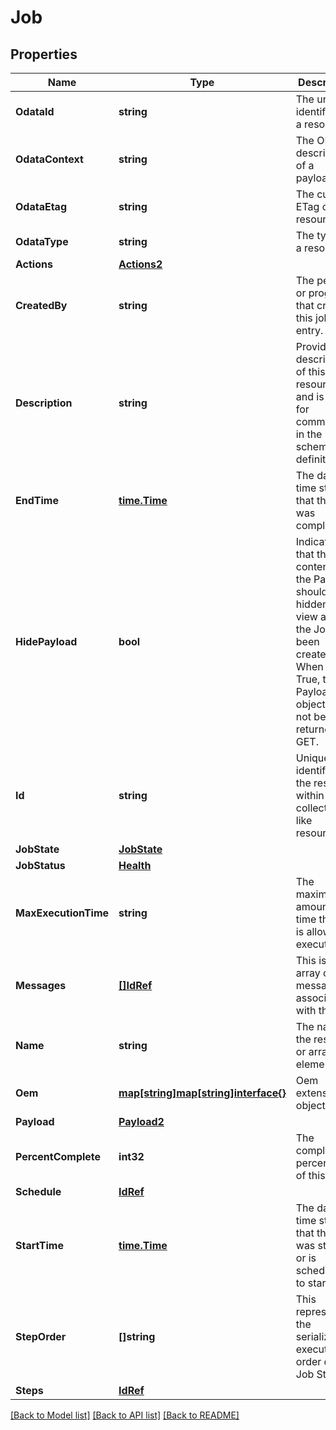 # Job

## Properties
Name | Type | Description | Notes
------------ | ------------- | ------------- | -------------
**OdataId** | **string** | The unique identifier for a resource. | 
**OdataContext** | **string** | The OData description of a payload. | [optional] 
**OdataEtag** | **string** | The current ETag of the resource. | [optional] 
**OdataType** | **string** | The type of a resource. | 
**Actions** | [**Actions2**](Actions_2.md) |  | [optional] 
**CreatedBy** | **string** | The person or program that created this job entry. | [optional] 
**Description** | **string** | Provides a description of this resource and is used for commonality  in the schema definitions. | [optional] 
**EndTime** | [**time.Time**](time.Time.md) | The date-time stamp that the job was completed. | [optional] 
**HidePayload** | **bool** | Indicates that the contents of the Payload should be hidden from view after the Job has been created.  When set to True, the Payload object will not be returned on GET. | [optional] 
**Id** | **string** | Uniquely identifies the resource within the collection of like resources. | 
**JobState** | [**JobState**](JobState.md) |  | [optional] 
**JobStatus** | [**Health**](Health.md) |  | [optional] 
**MaxExecutionTime** | **string** | The maximum amount of time the job is allowed to execute. | [optional] 
**Messages** | [**[]IdRef**](idRef.md) | This is an array of messages associated with the job. | [optional] 
**Name** | **string** | The name of the resource or array element. | 
**Oem** | [**map[string]map[string]interface{}**](map[string]interface{}.md) | Oem extension object. | [optional] 
**Payload** | [**Payload2**](Payload_2.md) |  | [optional] 
**PercentComplete** | **int32** | The completion percentage of this job. | [optional] 
**Schedule** | [**IdRef**](idRef.md) |  | [optional] 
**StartTime** | [**time.Time**](time.Time.md) | The date-time stamp that the job was started or is scheduled to start. | [optional] 
**StepOrder** | **[]string** | This represents the serialized execution order of the Job Steps. | [optional] 
**Steps** | [**IdRef**](idRef.md) |  | [optional] 

[[Back to Model list]](../README.md#documentation-for-models) [[Back to API list]](../README.md#documentation-for-api-endpoints) [[Back to README]](../README.md)



